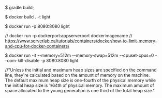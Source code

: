 
$ gradle build;

$ docker build . -t light

$ docker run -p 8080:8080 light  

// docker run -p dockerport:appserverport dockerimagename
// https://www.serverlab.ca/tutorials/containers/docker/how-to-limit-memory-and-cpu-for-docker-containers/

$ docker run -it --memory=512m --memory-swap=512m  --cpuset-cpus=0  --oom-kill-disable -p 8080:8080  light 


//"Unless the initial and maximum heap sizes are specified on the command line, they're calculated based on the amount of memory on the machine. The default maximum heap size is one-fourth of the physical memory while the initial heap size is 1/64th of physical memory. The maximum amount of space allocated to the young generation is one third of the total heap size."